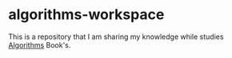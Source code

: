 # algorithms-workspace
This is a repository that I am sharing my knowledge while studies [Algorithms](https://www.amazon.com/Algorithms-4th-Robert-Sedgewick/dp/032157351X) Book's.
